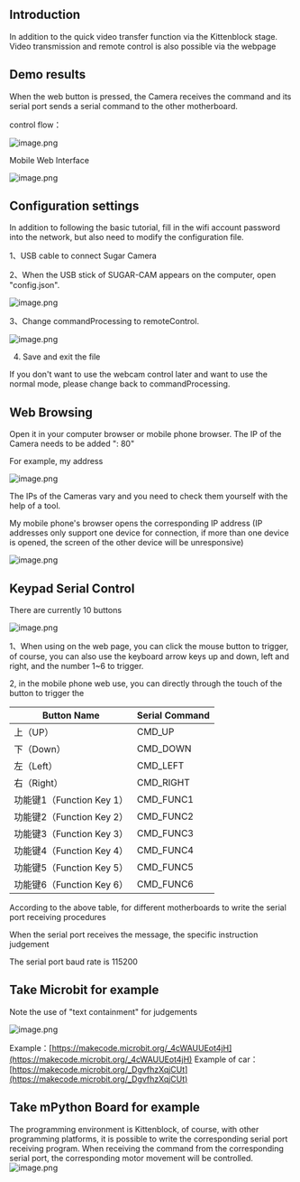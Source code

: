 ## Introduction
In addition to the quick video transfer function via the Kittenblock stage. Video transmission and remote control is also possible via the webpage

## Demo results

When the web button is pressed, the Camera receives the command and its serial port sends a serial command to the other motherboard.

control flow：

![image.png](./Module_image/1689669982981-23c83cb0-6fc6-4bb9-8aed-a4aa44b458dc.png)

Mobile Web Interface

![image.png](./Module_image/1686647735084-a681c0e0-f124-4d23-841e-356ae1a16c88.png)



## Configuration settings
In addition to following the basic tutorial, fill in the wifi account password into the network, but also need to modify the configuration file.

1、USB cable to connect Sugar Camera 

2、When the USB stick of SUGAR-CAM appears on the computer, open "config.json".

![image.png](./Module_image/1686648101173-5401fc7b-6ac3-41b6-aace-d3f2ef09e667.png)

3、Change commandProcessing to remoteControl.

![image.png](./Module_image/1686648163212-87517e7c-2e67-4086-9d8c-d4d1fae8fa8c.png)

4. Save and exit the file

If you don't want to use the webcam control later and want to use the normal mode, please change back to commandProcessing.


## Web Browsing
Open it in your computer browser or mobile phone browser. The IP of the Camera needs to be added ": 80"

For example, my address

 ![image.png](./Module_image/1686648465786-ada40b2f-e8d6-4df2-813e-783c10ad2502.png)

The IPs of the Cameras vary and you need to check them yourself with the help of a tool.

My mobile phone's browser opens the corresponding IP address (IP addresses only support one device for connection, if more than one device is opened, the screen of the other device will be unresponsive)

![image.png](./Module_image/1686648895192-16e17ccf-3d61-4a63-a9c5-fc6a9f7d6077.png)



## Keypad Serial Control

There are currently 10 buttons

![image.png](./Module_image/1689670312125-7d1aec72-0c87-4509-8848-fb7941dda8d9.png)

1、When using on the web page, you can click the mouse button to trigger, of course, you can also use the keyboard arrow keys up and down, left and right, and the number 1~6 to trigger.

2, in the mobile phone web use, you can directly through the touch of the button to trigger the

| Button Name | Serial Command |
| --- | --- |
| 上（UP） | CMD_UP |
| 下（Down） | CMD_DOWN |
| 左（Left） | CMD_LEFT |
| 右（Right） | CMD_RIGHT |
| 功能键1（Function Key 1） | CMD_FUNC1 |
| 功能键2（Function Key 2） | CMD_FUNC2 |
| 功能键3（Function Key 3） | CMD_FUNC3 |
| 功能键4（Function Key 4） | CMD_FUNC4 |
| 功能键5（Function Key 5） | CMD_FUNC5 |
| 功能键6（Function Key 6） | CMD_FUNC6 |

According to the above table, for different motherboards to write the serial port receiving procedures

When the serial port receives the message, the specific instruction judgement

The serial port baud rate is 115200



## Take Microbit for example
Note the use of "text containment" for judgements

![image.png](./Module_image/1686657203896-4b88a9a6-7f47-4c55-934a-7b8dfb7fbc53.png)

Example：[https://makecode.microbit.org/_4cWAUUEot4jH](https://makecode.microbit.org/_4cWAUUEot4jH)
Example of car：[https://makecode.microbit.org/_DgvfhzXqjCUt](https://makecode.microbit.org/_DgvfhzXqjCUt)



## Take mPython Board for example

The programming environment is Kittenblock, of course, with other programming platforms, it is possible to write the corresponding serial port receiving program.
When receiving the command from the corresponding serial port, the corresponding motor movement will be controlled.
![image.png](./Module_image/1686652031203-cb3c5fd6-93d7-4f6e-b396-770e0250ace7.png)

